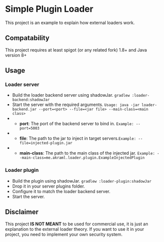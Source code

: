 # Simple Plugin Loader
This project is an example to explain how external loaders work.

## Compatability
This project requires at least spigot (or any related fork) 1.8+ and Java version 8+

## Usage
### Loader server
- Build the loader backend server using shadowJar. `gradlew :loader-backend:shadowJar`
- Start the server with the required arguments. `Usage: java -jar loader-backend.jar --port=<port> --file=<jar file> --main-class=<main class>`
- - **port**: The port of the backend server to bind in. `Example: --port=5003`
- - **file**: The path to the jar to inject in target servers.`Example: --file=injected-plugin.jar`
- - **main-class**: The path to the main class of the injected jar. `Example: --main-class=me.akraml.loader.plugin.ExampleInjectedPlugin`
### Loader plugin
- Build the plugin using shadowJar. `gradlew :loader-plugin:shadowJar`
- Drop it in your server plugins folder.
- Configure it to match the loader backend server.
- Start the server.

## Disclaimer
This project **IS NOT MEANT** to be used for commercial use, it is just an explanation to the external loader theory.
If you want to use it in your project, you need to implement your own security system.